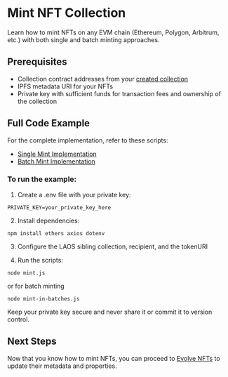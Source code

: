 # Mint NFT Collection

Learn how to mint NFTs on any EVM chain (Ethereum, Polygon, Arbitrum, etc.) with both single and batch minting approaches.

## Prerequisites

- Collection contract addresses from your [created collection](/guides/how-to-without-api/collection-setup.md)
- IPFS metadata URI for your NFTs
- Private key with sufficient funds for transaction fees and ownership of the collection

## Full Code Example

For the complete implementation, refer to these scripts:

- [Single Mint Implementation](https://github.com/freeverseio/laos-examples/blob/main/mint.js)
- [Batch Mint Implementation](https://github.com/freeverseio/laos-examples/blob/main/mint-in-batches.js)

### To run the example:

1. Create a .env file with your private key:

```
PRIVATE_KEY=your_private_key_here
```

2. Install dependencies:

```
npm install ethers axios dotenv
```

3. Configure the LAOS sibling collection, recipient, and the tokenURI

4. Run the scripts:

```
node mint.js
```
or for batch minting
```
node mint-in-batches.js
```

Keep your private key secure and never share it or commit it to version control.

## Next Steps

Now that you know how to mint NFTs, you can proceed to [Evolve NFTs](/guides/how-to-without-api/evolving) to update their metadata and properties.